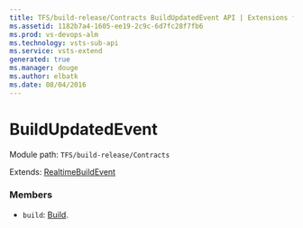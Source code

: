 ```yaml
---
title: TFS/build-release/Contracts BuildUpdatedEvent API | Extensions for Visual Studio Team Services
ms.assetid: 1182b7a4-1605-ee19-2c9c-6d7fc28f7fb6
ms.prod: vs-devops-alm
ms.technology: vsts-sub-api
ms.service: vsts-extend
generated: true
ms.manager: douge
ms.author: elbatk
ms.date: 08/04/2016
---
```


# BuildUpdatedEvent

Module path: `TFS/build-release/Contracts`

Extends: [RealtimeBuildEvent](./RealtimeBuildEvent.md)

### Members

* `build`: [Build](./Build.md). 

